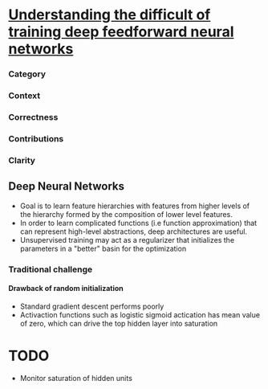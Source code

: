 # [Understanding the difficult of training deep feedforward neural networks](http://proceedings.mlr.press/v9/glorot10a.html)

### Category

### Context
### Correctness
### Contributions
### Clarity
## Deep Neural Networks
- Goal is to learn feature hierarchies with features from higher levels of the hierarchy formed by the composition of lower level features.
- In order to learn complicated functions (i.e function approximation) that can represent high-level abstractions, deep architectures are useful.
- Unsupervised training may act as a regularizer that initializes the parameters in a "better" basin for the optimization

### Traditional challenge
#### Drawback of random initialization
- Standard gradient descent performs poorly
- Activaction functions such as logistic sigmoid actication has mean value of zero, which can drive the top hidden layer into saturation

# TODO
- Monitor saturation of hidden units

